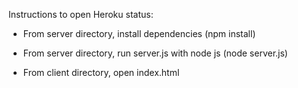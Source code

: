 Instructions to open Heroku status:

- From server directory, install dependencies (npm install)

- From server directory, run server.js with node js (node server.js)

- From client directory, open index.html
